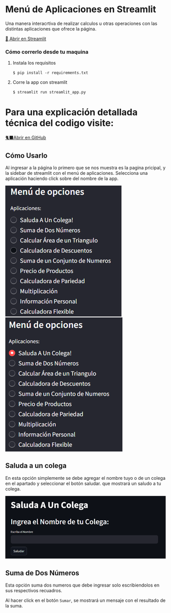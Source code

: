 # Menú de Aplicaciones en Streamlit

Una manera interacrtiva de realizar calculos u otras operaciones con las distintas aplicaciones que ofrece la página.

[👑 Abrir en Streamlit](https://menu-aplicaciones-yeray-anguiano.streamlit.app/)

### Cómo correrlo desde tu maquina

1. Instala los requisitos

   ```
   $ pip install -r requirements.txt
   ```

2. Corre la app con streamlit

   ```
   $ streamlit run streamlit_app.py
   ```

# Para una explicación detallada técnica del codigo visite:
[🐈‍⬛Abrir en GitHub](https://github.com/YerayAnguiano/Funcionameinto-de-Menu-de-Opciones)

## Cómo Usarlo

Al ingresar a la página lo primero que se nos muestra es la pagina pricipal, y la sidebar de streamlit con el menú de aplicaciones.
Selecciona una aplicación haciendo click sobre del nombre de la app.

<img src= "images/menu_sin_seleccionar.png">
<img src= "images/menu_seleccionado.png">

## Saluda a un colega
En esta opción simplemente se debe agregar el nombre tuyo o de un colega en el apartado y seleccionar el botón saludar. que mostrará un saludo a tu colega.

<img src="images/saluda_colega.png">

## Suma de Dos Números
Esta opción suma dos numeros que debe ingresar solo escribiendolos en sus respectivos recuadros.

Al hacer click en el botón `Sumar`, se mostrará un mensaje con el resultado de la suma.

<im src="images/suma_dos_numeros.png">

